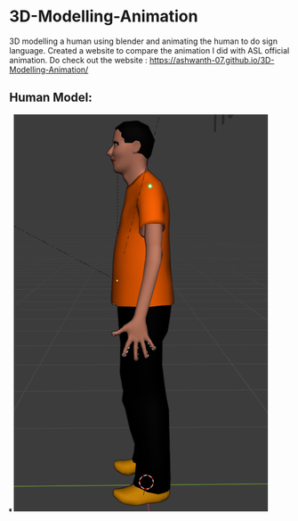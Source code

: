 # 3D-Modelling-Animation
3D modelling a human using blender and animating the human to do sign language.
Created a website to compare the animation I did with ASL official animation.
Do check out the website : https://ashwanth-07.github.io/3D-Modelling-Animation/

## Human Model:

<img src = "https://github.com/ashwanth-07/3D-Modelling-Animation/blob/main/BlenderFiles/Human%20model.png" width="4rem"/>
<img src = "https://github.com/ashwanth-07/3D-Modelling-Animation/blob/main/BlenderFiles/human_side.png"/>

